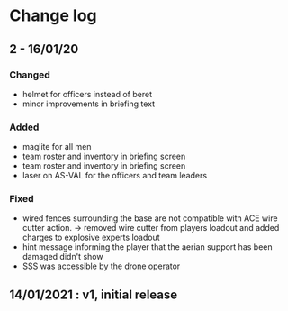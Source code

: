 # Change log

## 2 - 16/01/20

### Changed

* helmet for officers instead of beret
* minor improvements in briefing text

### Added

* maglite for all men
* team roster and inventory in briefing screen
* team roster and inventory in briefing screen
* laser on AS-VAL for the officers and team leaders

### Fixed

* wired fences surrounding the base are not compatible with ACE wire cutter action. -> removed wire cutter from players loadout and added charges to explosive experts loadout
* hint message informing the player that the aerian support has been damaged didn't show
* SSS was accessible by the drone operator

## 14/01/2021 : v1, initial release
